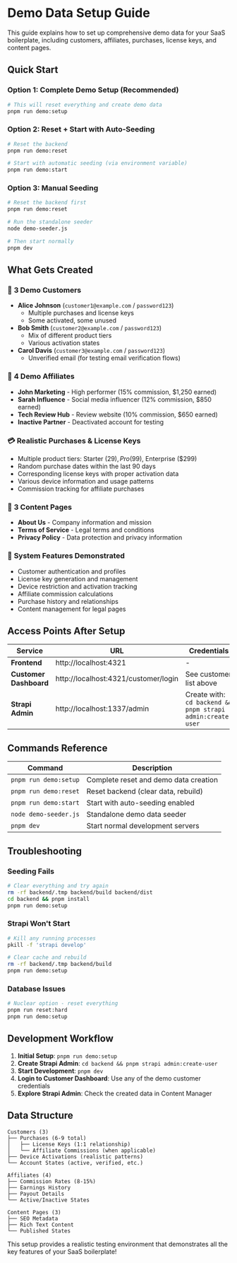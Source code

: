 # Demo Data Setup Guide

This guide explains how to set up comprehensive demo data for your SaaS boilerplate, including customers, affiliates, purchases, license keys, and content pages.

## Quick Start

### Option 1: Complete Demo Setup (Recommended)

```bash
# This will reset everything and create demo data
pnpm run demo:setup
```

### Option 2: Reset + Start with Auto-Seeding

```bash
# Reset the backend
pnpm run demo:reset

# Start with automatic seeding (via environment variable)
pnpm run demo:start
```

### Option 3: Manual Seeding

```bash
# Reset the backend first
pnpm run demo:reset

# Run the standalone seeder
node demo-seeder.js

# Then start normally
pnpm dev
```

## What Gets Created

### 👤 **3 Demo Customers**

- **Alice Johnson** (`customer1@example.com` / `password123`)
  - Multiple purchases and license keys
  - Some activated, some unused
- **Bob Smith** (`customer2@example.com` / `password123`)
  - Mix of different product tiers
  - Various activation states
- **Carol Davis** (`customer3@example.com` / `password123`)
  - Unverified email (for testing email verification flows)

### 🤝 **4 Demo Affiliates**

- **John Marketing** - High performer (15% commission, $1,250 earned)
- **Sarah Influence** - Social media influencer (12% commission, $850 earned)
- **Tech Review Hub** - Review website (10% commission, $650 earned)
- **Inactive Partner** - Deactivated account for testing

### 💳 **Realistic Purchases & License Keys**

- Multiple product tiers: Starter ($29), Pro ($99), Enterprise ($299)
- Random purchase dates within the last 90 days
- Corresponding license keys with proper activation data
- Various device information and usage patterns
- Commission tracking for affiliate purchases

### 📄 **3 Content Pages**

- **About Us** - Company information and mission
- **Terms of Service** - Legal terms and conditions
- **Privacy Policy** - Data protection and privacy information

### 🔧 **System Features Demonstrated**

- Customer authentication and profiles
- License key generation and management
- Device restriction and activation tracking
- Affiliate commission calculations
- Purchase history and relationships
- Content management for legal pages

## Access Points After Setup

| Service                | URL                                  | Credentials                                                |
| ---------------------- | ------------------------------------ | ---------------------------------------------------------- |
| **Frontend**           | http://localhost:4321                | -                                                          |
| **Customer Dashboard** | http://localhost:4321/customer/login | See customer list above                                    |
| **Strapi Admin**       | http://localhost:1337/admin          | Create with: `cd backend && pnpm strapi admin:create-user` |

## Commands Reference

| Command               | Description                           |
| --------------------- | ------------------------------------- |
| `pnpm run demo:setup` | Complete reset and demo data creation |
| `pnpm run demo:reset` | Reset backend (clear data, rebuild)   |
| `pnpm run demo:start` | Start with auto-seeding enabled       |
| `node demo-seeder.js` | Standalone demo data seeder           |
| `pnpm dev`            | Start normal development servers      |

## Troubleshooting

### Seeding Fails

```bash
# Clear everything and try again
rm -rf backend/.tmp backend/build backend/dist
cd backend && pnpm install
pnpm run demo:setup
```

### Strapi Won't Start

```bash
# Kill any running processes
pkill -f 'strapi develop'

# Clear cache and rebuild
rm -rf backend/.tmp backend/build
pnpm run demo:setup
```

### Database Issues

```bash
# Nuclear option - reset everything
pnpm run reset:hard
pnpm run demo:setup
```

## Development Workflow

1. **Initial Setup**: `pnpm run demo:setup`
2. **Create Strapi Admin**: `cd backend && pnpm strapi admin:create-user`
3. **Start Development**: `pnpm dev`
4. **Login to Customer Dashboard**: Use any of the demo customer credentials
5. **Explore Strapi Admin**: Check the created data in Content Manager

## Data Structure

```
Customers (3)
├── Purchases (6-9 total)
│   ├── License Keys (1:1 relationship)
│   └── Affiliate Commissions (when applicable)
├── Device Activations (realistic patterns)
└── Account States (active, verified, etc.)

Affiliates (4)
├── Commission Rates (8-15%)
├── Earnings History
├── Payout Details
└── Active/Inactive States

Content Pages (3)
├── SEO Metadata
├── Rich Text Content
└── Published States
```

This setup provides a realistic testing environment that demonstrates all the key features of your SaaS boilerplate!
